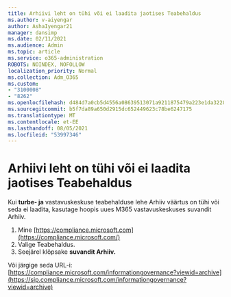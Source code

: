 ```yaml
---
title: Arhiivi leht on tühi või ei laadita jaotises Teabehaldus
ms.author: v-aiyengar
author: AshaIyengar21
manager: dansimp
ms.date: 02/11/2021
ms.audience: Admin
ms.topic: article
ms.service: o365-administration
ROBOTS: NOINDEX, NOFOLLOW
localization_priority: Normal
ms.collection: Adm_O365
ms.custom:
- "3100008"
- "8262"
ms.openlocfilehash: d484d7a0cb5d4556a08639513071a9211875479a223e1da3228c7074fadcf4c8
ms.sourcegitcommit: b5f7da89a650d2915dc652449623c78be6247175
ms.translationtype: MT
ms.contentlocale: et-EE
ms.lasthandoff: 08/05/2021
ms.locfileid: "53997346"
---
```

# <a name="archive-page-blank-or-not-loading-under-information-governance"></a>Arhiivi leht on tühi või ei laadita jaotises Teabehaldus

Kui **turbe- ja** vastavuskeskuse teabehalduse lehe Arhiiv väärtus on tühi  või seda ei laadita, kasutage hoopis uues M365 vastavuskeskuses suvandit Arhiiv.

1. Mine [https://compliance.microsoft.com](https://compliance.microsoft.com/)
1. Valige Teabehaldus.
1. Seejärel klõpsake **suvandit Arhiiv.**

Või järgige seda URL-i: [https://compliance.microsoft.com/informationgovernance?viewid=archive](https://sip.compliance.microsoft.com/informationgovernance?viewid=archive)